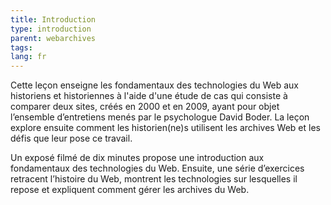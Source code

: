 ```yaml
---
title: Introduction
type: introduction
parent: webarchives
tags:
lang: fr
---
```


Cette leçon enseigne les fondamentaux des technologies du Web aux historiens et historiennes à l'aide d'une étude de cas qui consiste à comparer deux sites, créés en 2000 et en 2009, ayant pour objet l’ensemble d’entretiens menés par le psychologue David Boder. La leçon explore ensuite comment les historien(ne)s utilisent les archives Web et les défis que leur pose ce travail.

Un exposé filmé de dix minutes propose une introduction aux fondamentaux des technologies du Web. Ensuite, une série d’exercices retracent l’histoire du Web, montrent les technologies sur lesquelles il repose et expliquent comment gérer les archives du Web.

